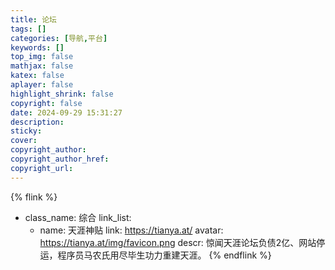 ```yaml
---
title: 论坛
tags: []
categories: [导航,平台]
keywords: []
top_img: false
mathjax: false
katex: false
aplayer: false
highlight_shrink: false
copyright: false
date: 2024-09-29 15:31:27
description:
sticky:
cover:
copyright_author:
copyright_author_href:
copyright_url:
---
```



{% flink %}
- class_name: 综合
  link_list:
    - name: 天涯神贴
      link: https://tianya.at/
      avatar: https://tianya.at/img/favicon.png
      descr: 惊闻天涯论坛负债2亿、网站停运，程序员马农氏用尽毕生功力重建天涯。
{% endflink %}